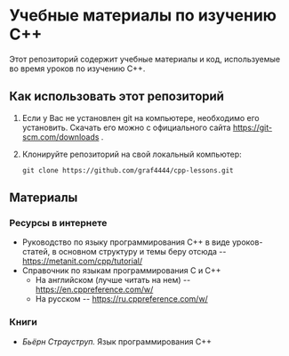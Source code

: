 # Учебные материалы по изучению C++

Этот репозиторий содержит учебные материалы и код, используемые во время уроков по изучению C++. 

## Как использовать этот репозиторий

1. Если у Вас не установлен git на компьютере, необходимо его установить. Скачать его можно с официального сайта https://git-scm.com/downloads .

2.  Клонируйте репозиторий на свой локальный компьютер:

    `git clone https://github.com/graf4444/cpp-lessons.git` 
    
  
## Материалы

### Ресурсы в интернете
 - Руководство по языку программирования C++ в виде уроков-статей, в основном  структуру и темы беру отсюда --  https://metanit.com/cpp/tutorial/ 
- Справочник по языкам программирования C и C++ 
	- На английском (лучше читать на нем) -- https://en.cppreference.com/w/
	- На русском -- https://ru.cppreference.com/w/


###  Книги
- *Бьёрн Страуструп.* Язык программирования C++ 

